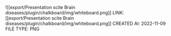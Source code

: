 ![[export/Presentation scite Brain diseases/plugin/chalkboard/img/whiteboard.png]]
LINK: [[export/Presentation scite Brain diseases/plugin/chalkboard/img/whiteboard.png]]
CREATED At: 2022-11-09
FILE TYPE: PNG
